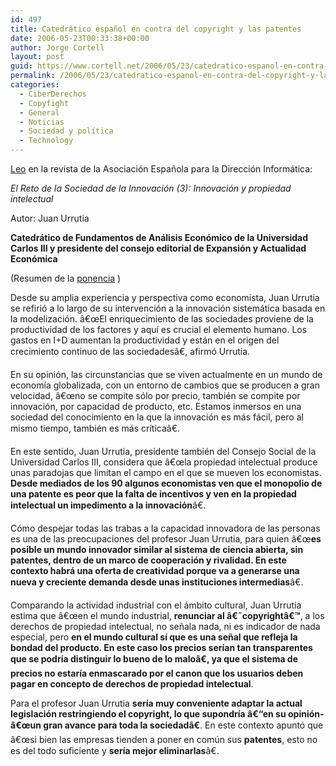```yaml
---
id: 497
title: Catedrático español en contra del copyright y las patentes
date: 2006-05-23T00:33:38+00:00
author: Jorge Cortell
layout: post
guid: https://www.cortell.net/2006/05/23/catedratico-espanol-en-contra-del-copyright-y-las-patentes/
permalink: /2006/05/23/catedratico-espanol-en-contra-del-copyright-y-las-patentes/
categories:
  - CiberDerechos
  - Copyfight
  - General
  - Noticias
  - Sociedad y polí­tica
  - Technology
---
```

<a title="AEDI" target="_blank" href="https://www.aedi.es/asp/ANOT-0101.asp?NumeroN=188">Leo</a> en la revista de la Asociación Española para la Dirección Informática:

_El Reto de la Sociedad de la Innovación (3): Innovación y propiedad intelectual_

Autor: Juan Urrutia
  
**Catedrático de Fundamentos de Análisis Económico de la Universidad Carlos III y presidente del consejo editorial de Expansión y Actualidad Económica**
  
(Resumen de la <a title="ponencia Juan Urrutia en PDF" target="_blank" href="https://www.ibermatica.com/ibermatica/i3b/sociedadinnovacion/PonenciaJuanUrrutia.pdf">ponencia</a> )

Desde su amplia experiencia y perspectiva como economista, Juan Urrutia se refirió a lo largo de su intervención a la innovación sistemática basada en la modelización. â€œEl enriquecimiento de las sociedades proviene de la productividad de los factores y aquí­ es crucial el elemento humano. Los gastos en I+D aumentan la productividad y están en el origen del crecimiento continuo de las sociedadesâ€, afirmó Urrutia.

En su opinión, las circunstancias que se viven actualmente en un mundo de economí­a globalizada, con un entorno de cambios que se producen a gran velocidad, â€œno se compite sólo por precio, también se compite por innovación, por capacidad de producto, etc. Estamos inmersos en una sociedad del conocimiento en la que la innovación es más fácil, pero al mismo tiempo, también es más crí­ticaâ€.

En este sentido, Juan Urrutia, presidente también del Consejo Social de la Universidad Carlos III, considera que â€œla propiedad intelectual produce unas paradojas que limitan el campo en el que se mueven los economistas. **Desde mediados de los 90 algunos economistas ven que el monopolio de una patente es peor que la falta de incentivos y ven en la propiedad intelectual un impedimento a la innovación**â€.

Cómo despejar todas las trabas a la capacidad innovadora de las personas es una de las preocupaciones del profesor Juan Urrutia, para quien â€œ**es posible un mundo innovador similar al sistema de ciencia abierta, sin patentes, dentro de un marco de cooperación y rivalidad. En este contexto habrá una oferta de creatividad porque va a generarse una nueva y creciente demanda desde unas instituciones intermedias**â€.

Comparando la actividad industrial con el ámbito cultural, Juan Urrutia estima que â€œen el mundo industrial, **renunciar al â€˜copyrightâ€™**, a los derechos de propiedad intelectual, no señala nada, ni es indicador de nada especial, pero **en el mundo cultural sí­ que es una señal que refleja la bondad del producto. En este caso los precios serí­an tan transparentes que se podrí­a distinguir lo bueno de lo maloâ€, ya que el sistema de precios no estarí­a enmascarado por el canon que los usuarios deben pagar en concepto de derechos de propiedad intelectual**.

Para el profesor Juan Urrutia **serí­a muy conveniente adaptar la actual legislación restringiendo el copyright, lo que supondrí­a â€“en su opinión- â€œun gran avance para toda la sociedadâ€**. En este contexto apuntó que â€œsi bien las empresas tienden a poner en común sus **patentes**, esto no es del todo suficiente y **serí­a mejor eliminarlas**â€.